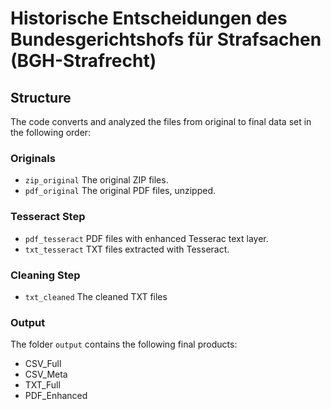 # Historische Entscheidungen des Bundesgerichtshofs für Strafsachen (BGH-Strafrecht)


## Structure

The code converts and analyzed the files from original to final data set in the following order:

### Originals

- `zip_original` The original ZIP files.
- `pdf_original` The original PDF files, unzipped.

### Tesseract Step

- `pdf_tesseract` PDF files with enhanced Tesserac text layer.
- `txt_tesseract` TXT files extracted with Tesseract.

### Cleaning Step

- `txt_cleaned` The cleaned TXT files

### Output

The folder `output` contains the following final products:

- CSV_Full
- CSV_Meta
- TXT_Full
- PDF_Enhanced
